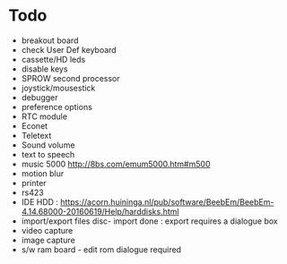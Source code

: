 #  Todo

* breakout board
* check User Def keyboard
* cassette/HD leds
* disable keys
* SPROW second processor
* joystick/mousestick
* debugger
* preference options
* RTC module
* Econet
* Teletext
* Sound volume
* text to speech
* music 5000 http://8bs.com/emum5000.htm#m500
* motion blur
* printer
* rs423
* IDE HDD : https://acorn.huininga.nl/pub/software/BeebEm/BeebEm-4.14.68000-20160619/Help/harddisks.html
* import/export files disc- import done : export requires a dialogue box
* video capture
* image capture
* s/w ram board - edit rom dialogue required
